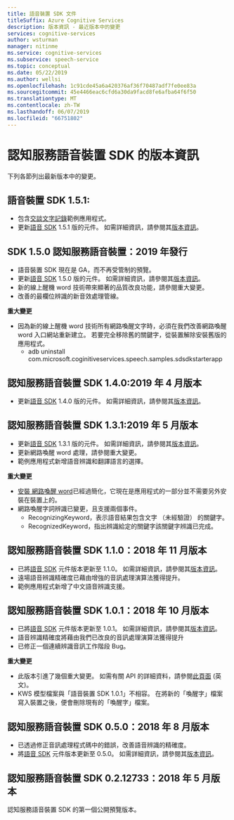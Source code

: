 ```yaml
---
title: 語音裝置 SDK 文件
titleSuffix: Azure Cognitive Services
description: 版本資訊 - 最近版本中的變更
services: cognitive-services
author: wsturman
manager: nitinme
ms.service: cognitive-services
ms.subservice: speech-service
ms.topic: conceptual
ms.date: 05/22/2019
ms.author: wellsi
ms.openlocfilehash: 1c91cde45a6a420376af36f70487adf7fe0ee83a
ms.sourcegitcommit: 45e4466eac6cfd6a30da9facd8fe6afba64f6f50
ms.translationtype: MT
ms.contentlocale: zh-TW
ms.lasthandoff: 06/07/2019
ms.locfileid: "66751802"
---
```

# <a name="release-notes-of-cognitive-services-speech-devices-sdk"></a>認知服務語音裝置 SDK 的版本資訊
下列各節列出最新版本中的變更。

## <a name="speech-devices-sdk-151"></a>語音裝置 SDK 1.5.1:

*   包含[交談文字記錄](conversation-transcription-service.md)範例應用程式。
*   更新[語音 SDK](https://docs.microsoft.com/azure/cognitive-services/speech-service/speech-sdk-reference) 1.5.1 版的元件。 如需詳細資訊，請參閱其[版本資訊](https://aka.ms/csspeech/whatsnew)。

## <a name="cognitive-services-speech-devices-sdk-150-2019-may-release"></a>SDK 1.5.0 認知服務語音裝置：2019 年發行

*   語音裝置 SDK 現在是 GA，而不再受管制的預覽。
*   更新[語音 SDK](https://docs.microsoft.com/azure/cognitive-services/speech-service/speech-sdk-reference) 1.5.0 版的元件。 如需詳細資訊，請參閱其[版本資訊](https://aka.ms/csspeech/whatsnew)。
*   新的線上醒機 word 技術帶來顯著的品質改良功能，請參閱重大變更。
*   改善的最欄位辨識的新音效處理管線。

**重大變更**

*   因為新的線上醒機 word 技術所有網路喚醒文字時，必須在我們改善網路喚醒 word 入口網站重新建立。 若要完全移除舊的關鍵字，從裝置解除安裝舊版的應用程式。
    - adb uninstall com.microsoft.coginitiveservices.speech.samples.sdsdkstarterapp

## <a name="cognitive-services-speech-devices-sdk-140-2019-apr-release"></a>認知服務語音裝置 SDK 1.4.0:2019 年 4 月版本 

* 更新[語音 SDK](https://docs.microsoft.com/azure/cognitive-services/speech-service/speech-sdk-reference) 1.4.0 版的元件。 如需詳細資訊，請參閱其[版本資訊](https://aka.ms/csspeech/whatsnew)。 

## <a name="cognitive-services-speech-devices-sdk-131-2019-mar-release"></a>認知服務語音裝置 SDK 1.3.1:2019 年 5 月版本 

* 更新[語音 SDK](https://docs.microsoft.com/azure/cognitive-services/speech-service/speech-sdk-reference) 1.3.1 版的元件。 如需詳細資訊，請參閱其[版本資訊](https://aka.ms/csspeech/whatsnew)。 
*   更新網路喚醒 word 處理，請參閱重大變更。
*   範例應用程式新增語音辨識和翻譯語言的選擇。

**重大變更** 

*   [安裝 網路喚醒 word](https://docs.microsoft.com/azure/cognitive-services/speech-service/speech-devices-sdk-create-kws)已經過簡化，它現在是應用程式的一部分並不需要另外安裝在裝置上的。
*   網路喚醒字詞辨識已變更，且支援兩個事件。
    - RecognizingKeyword，表示語音結果包含文字 （未經驗證） 的關鍵字。
    - RecognizedKeyword，指出辨識給定的關鍵字該關鍵字辨識已完成。


## <a name="cognitive-services-speech-devices-sdk-110-2018-nov-release"></a>認知服務語音裝置 SDK 1.1.0：2018 年 11 月版本 

* 已將[語音 SDK](https://docs.microsoft.com/azure/cognitive-services/speech-service/speech-sdk-reference) 元件版本更新至 1.1.0。 如需詳細資訊，請參閱其[版本資訊](https://aka.ms/csspeech/whatsnew)。 
* 遠場語音辨識精確度已藉由增強的音訊處理演算法獲得提升。
* 範例應用程式新增了中文語音辨識支援。

## <a name="cognitive-services-speech-devices-sdk-101-2018-oct-release"></a>認知服務語音裝置 SDK 1.0.1：2018 年 10 月版本 

* 已將[語音 SDK](https://docs.microsoft.com/azure/cognitive-services/speech-service/speech-sdk-reference) 元件版本更新至 1.0.1。 如需詳細資訊，請參閱其[版本資訊](https://aka.ms/csspeech/whatsnew)。 
* 語音辨識精確度將藉由我們已改良的音訊處理演算法獲得提升  
* 已修正一個連續辨識音訊工作階段 Bug。

**重大變更** 

* 此版本引進了幾個重大變更。 如需有關 API 的詳細資料，請參閱[此頁面](https://aka.ms/csspeech/breakingchanges_1_0_0) \(英文\)。 
* KWS 模型檔案與「語音裝置 SDK 1.0.1」不相容。 在將新的「喚醒字」檔案寫入裝置之後，便會刪除現有的「喚醒字」檔案。 

## <a name="cognitive-services-speech-devices-sdk-050-2018-aug-release"></a>認知服務語音裝置 SDK 0.5.0：2018 年 8 月版本

* 已透過修正音訊處理程式碼中的錯誤，改善語音辨識的精確度。
* 將[語音 SDK](https://docs.microsoft.com/azure/cognitive-services/speech-service/speech-sdk-reference) 元件版本更新至 0.5.0。 如需詳細資訊，請參閱其[版本資訊](releasenotes.md#cognitive-services-speech-sdk-050-2018-july-release)。

## <a name="cognitive-services-speech-devices-sdk-0212733-2018-may-release"></a>認知服務語音裝置 SDK 0.2.12733：2018 年 5 月版本

認知服務語音裝置 SDK 的第一個公開預覽版本。
